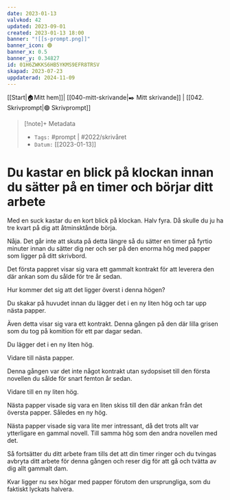 ```yaml
---
date: 2023-01-13
valvkod: 42
updated: 2023-09-01
created: 2023-01-13 18:00
banner: "![[s-prompt.png]]"
banner_icon: 🟢
banner_x: 0.5
banner_y: 0.34827
id: 01H6ZWKKS6HB5YKMS9EFR8TRSV
skapad: 2023-07-23
uppdaterad: 2024-11-09
---
```

[[Start|🏠Mitt hem]]| [[040-mitt-skrivande|✒️ Mitt skrivande]] | [[042. Skrivprompt|🟢 Skrivprompt]]

> [!note]+ Metadata
> * `Tags:` #prompt | #2022/skrivåret 
> * `Datum:` [[2023-01-13]]

# Du kastar en blick på klockan innan du sätter på en timer och börjar ditt arbete

Med en suck kastar du en kort blick på klockan. Halv fyra. Då skulle du ju ha tre kvart på dig att åtminsktånde börja. 

Nåja. Det går inte att skuta på detta längre så du sätter en timer på fyrtio minuter innan du sätter dig ner och ser på den enorma hög med papper som ligger på ditt skrivbord.

Det första pappret visar sig vara ett gammalt kontrakt för att leverera den där ankan som du sålde för tre år sedan. 

Hur kommer det sig att det ligger överst i denna högen?

Du skakar på huvudet innan du lägger det i en ny liten hög och tar upp nästa papper.

Även detta visar sig vara ett kontrakt. Denna gången på den där lilla grisen som du tog på komition för ett par dagar sedan.

Du lägger det i en ny liten hög.

Vidare till nästa papper.

Denna gången var det inte något kontrakt utan sydopsiset till den första novellen du sålde för snart femton år sedan.

Vidare till en ny liten hög.

Nästa papper visade sig vara en liten skiss till den där ankan från det översta papper. Således en ny hög.

Nästa papper visade sig vara lite mer intressant, då det trots allt var ytterligare en gammal novell. Till samma hög som den andra novellen med det.

Så fortsätter du ditt arbete fram tills det att din timer ringer och du tvingas avbryta ditt arbete för denna gången och reser dig för att gå och tvätta av dig allt gammalt dam.

Kvar ligger nu sex högar med papper förutom den ursprungliga, som du faktiskt lyckats halvera.
